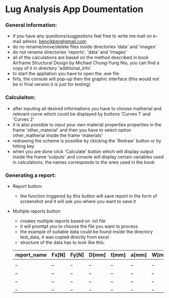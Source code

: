 # Lug Analysis App Doumentation

### General information:
- if you have any questions/suggestions feel free to write me mail
  on e-mail adress: bencikben@gmail.com 
- do no rename/move/delete files inside directories 'data' and 'images'
- do not rename directories 'reports', 'data' and 'images'
- all of the calculations are based on the method described in book 
  Airframe Structural Design by Michael Chung-Yung Niu, you can find
  a copy of it in directory 'additional_info'
- to start the appliation you have to open the .exe file
- firts, the console will pop-up then the graphic interface (this would 
  not be in final version it is just for testing) 

### Calculaiton:
- after inputing all desired informations you have to choose matherial
  and relevant curve which could be displayed by buttons 'Curves 1' and 
  'Curves 2'
- it is also possible to input your own material properties properties in 
  the frame 'other_material' and then you have to select option 
  other_matherial inside the frame 'materials'
- redrawing the scheme is possilbe by ckicking the 'Redraw' button or 
  by hitting <return> key
- when you are done click 'Calculate' button which will display output
  inside the frame 'outputs' and console will display certain variables
  used in calculations, the names corresponds to the ones used in the book

### Generating a report:
- Report button:
	- the function triggered by this button will save report in the form
	  of screenshot and it will ask you where you want to save it

- Multiple reports button:
	- creates multiple reports based on .txt file
	- it will promtpt you to choose the file you want to process
	- the example of suitable data could be found inside the directory 
  	test_data, it was copied directly from excel 
	- structure of the data has to look like this:

	report_name | Fx[N] | Fy[N] | D[mm] | t[mm] | a[mm] | W[mm]
	----------- | ----- | ----- | ----- | ----- | ----- | -----
	_ | _ | _ | _ | _ | _ | _
	_ | _ | _ | _ | _ | _ | _
	_ | _ | _ | _ | _ | _ | _
	_ | _ | _ | _ | _ | _ | _
